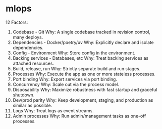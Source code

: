 # mlops

12 Factors:

1. Codebase - Git
Why: A single codebase tracked in revision control, many deploys.
2. Dependencies - Docker/poetry/uv
Why: Explicitly declare and isolate dependencies.
3. Config - Environment
Why: Store config in the environment.
4. Backing services - Databases, etc
Why: Treat backing services as attached resources.
5. Build, release, run
Why: Strictly separate build and run stages.
6. Processes
Why: Execute the app as one or more stateless processes.
7. Port binding
Why: Export services via port binding.
8. Concurrency
Why: Scale out via the process model.
9. Disposability
Why: Maximize robustness with fast startup and graceful shutdown.
10. Dev/prod parity
Why: Keep development, staging, and production as similar as possible.
11. Logs
Why: Treat logs as event streams.
12. Admin processes
Why: Run admin/management tasks as one-off processes.